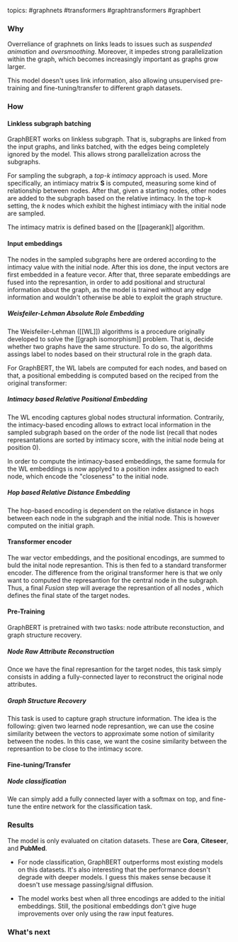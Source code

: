 topics: #graphnets #transformers #graphtransformers #graphbert

### Why

Overreliance of graphnets on links leads to issues such as *suspended animation* and *oversmoothing*. Moreover, it impedes strong parallelization within the graph, which becomes increasingly important as graphs grow larger.

This model doesn't uses link information, also allowing unsupervised pre-training and fine-tuning/transfer to different graph datasets.


### How

#### Linkless subgraph batching

GraphBERT works on linkless subgraph. That is, subgraphs are linked from the input graphs, and links batched, with the edges being completely ignored by the model. This allows strong parallelization across the subgraphs.

For sampling the subgraph, a *top-k intimacy* approach is used. More specifically, an intimiacy matrix **S** is computed, measuring some kind of relationship between nodes. After that, given a starting nodes, other nodes are added to the subgraph based on the relative intimacy. In the top-k setting, the *k* nodes which exhibit the highest intimiacy with the initial node are sampled. 

The intimacy matrix is defined based on the [[pagerank]] algorithm. 


#### Input embeddings

The nodes in the sampled subgraphs here are ordered according to the intimacy value with the initial node. After this ios done, the input vectors are first embedded in a feature vecor. After that, three separate embeddings are fused into the represantion, in order to add positional and structural information about the graph, as the model is trained without any edge information and wouldn't otherwise be able to exploit the graph structure.

##### Weisfeiler-Lehman Absolute Role Embedding

The Weisfeiler-Lehman ([[WL]]) algorithms is a procedure originally developed to solve the [[graph isomorphism]] problem. That is, decide whether two graphs have the same structure. To do so, the algorithms assings label to nodes based on their structural role in the graph data.

For GraphBERT, the WL labels are computed for each nodes, and based on that, a positional embedding is computed based on the reciped from the original transformer:


#####  Intimacy based Relative Positional Embedding

The WL encoding captures global nodes structural information. Contrarily, the intimacy-based encoding allows to extract local information in the sampled subgraph based on the order of the node list (recall that nodes represantations are sorted by intimacy score, with the initial node being at position 0).

In order to compute the intimacy-based embeddings, the same formula for the WL embeddings is now applyed to a position index assigned to each node, which encode the "closeness" to the initial node.


##### Hop based Relative Distance Embedding
The hop-based encoding is dependent on the relative distance in hops between each node in the subgraph and the initial node. This is however computed on the initial graph.

#### Transformer encoder

The war vector embeddings, and the positional encodings, are summed to buld the inital node represantion. This is then fed to a standard transformer encoder.
The difference from the original transformer here is that we only want to computed the represantion for the central node in the subgraph. Thus, a final *Fusion* step will average the  represantion of all nodes , which defines the final state of the target nodes. 


#### Pre-Training
GraphBERT is pretrained with two tasks: node attribute reconstuction, and graph structure recovery.

##### Node Raw Attribute Reconstruction

Once we have the final represantion for the target nodes, this task simply consists in adding a fully-connected layer to reconstruct the original node attributes.

##### Graph Structure Recovery
This task is used to capture graph structure information. The idea is the following: given two learned node represantion, we can use the cosine similarity between the vectors to approximate some notion of similarity between the nodes. In this case, we want the cosine similarity between the represantion to be close to the intimacy score.


#### Fine-tuning/Transfer

##### Node classification
We can simply add a fully connected layer with a softmax on top, and fine-tune the entire network for the classification task.


### Results

The model is only evaluated on citation datasets. These are **Cora**, **Citeseer**, and **PubMed**.

* For node classification, GraphBERT outperforms most existing models on this datasets. It's also interesting that the performance doesn't degrade with deeper models. I guess this makes sense because it doesn't use message passing/signal diffusion.

* The model works best when all three encodings are added to the initial embeddings. Still, the positional embeddings don't give huge improvements over only using the raw input features.


### What's next
